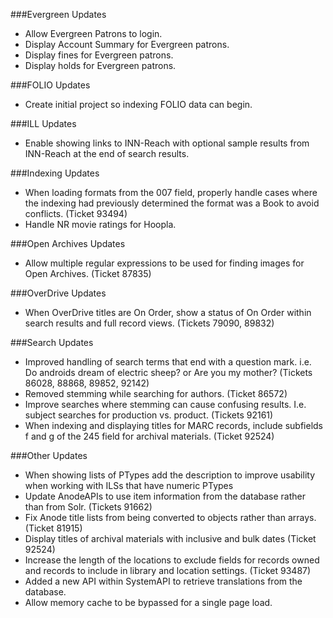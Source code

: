 ###Evergreen Updates
- Allow Evergreen Patrons to login. 
- Display Account Summary for Evergreen patrons. 
- Display fines for Evergreen patrons. 
- Display holds for Evergreen patrons. 

###FOLIO Updates
- Create initial project so indexing FOLIO data can begin.

###ILL Updates
- Enable showing links to INN-Reach with optional sample results from INN-Reach at the end of search results. 

###Indexing Updates
- When loading formats from the 007 field, properly handle cases where the indexing had previously determined the format was a Book to avoid conflicts. (Ticket 93494) 
- Handle NR movie ratings for Hoopla.  

###Open Archives Updates
- Allow multiple regular expressions to be used for finding images for Open Archives. (Ticket 87835)

###OverDrive Updates
- When OverDrive titles are On Order, show a status of On Order within search results and full record views. (Tickets 79090, 89832)

###Search Updates
- Improved handling of search terms that end with a question mark. i.e. Do androids dream of electric sheep? or Are you my mother? (Tickets 86028, 88868, 89852, 92142)
- Removed stemming while searching for authors. (Ticket 86572)
- Improve searches where stemming can cause confusing results. I.e. subject searches for production vs. product. (Tickets 92161) 
- When indexing and displaying titles for MARC records, include subfields f and g of the 245 field for archival materials. (Ticket 92524) 

###Other Updates
- When showing lists of PTypes add the description to improve usability when working with ILSs that have numeric PTypes
- Update AnodeAPIs to use item information from the database rather than from Solr. (Tickets 91662)
- Fix Anode title lists from being converted to objects rather than arrays. (Ticket 81915) 
- Display titles of archival materials with inclusive and bulk dates (Ticket 92524)
- Increase the length of the locations to exclude fields for records owned and records to include in library and location settings. (Ticket 93487)
- Added a new API within SystemAPI to retrieve translations from the database.  
- Allow memory cache to be bypassed for a single page load.
